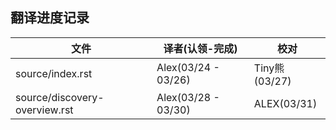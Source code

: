 ## 翻译进度记录


| 文件               |  译者(认领-完成)    |   校对  |
| ----------------- | ----------------- | ---------------   |
|source/index.rst   |  Alex(03/24 - 03/26)|  Tiny熊(03/27)  |
|source/discovery-overview.rst   |  Alex(03/28 - 03/30)|  ALEX(03/31)  |
